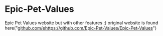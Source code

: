 # Epic-Pet-Values
Epic Pet Values website but with other features ;)
original website is found here("[github.com/e](https://github.com/Epic-Pet-Values/Epic-Pet-Values)https://github.com/Epic-Pet-Values/Epic-Pet-Values")
